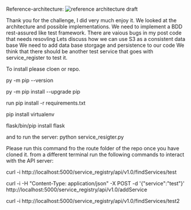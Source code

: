 
Reference-architecture: 
![reference architecture draft][logo]

[logo]: http://butlerthing.io/StudioH67/AWS_Architecture_ServiceRegistry.png "service registry architecture"

Thank you for the challenge, I did very much enjoy it.
We looked at the architecture and possible implementations.
We need to implement a BDD rest-assured like test framework.
There are vaious bugs in my post code that needs resovling
Lets discuss how we can use S3 as a consistent data base
We need to add data base storgage and persistence to our code
We think that there should be another test service that goes with service_register to test it.

To install please cloen or repo.

py -m pip --version

py -m pip install --upgrade pip

run pip install -r requirements.txt

pip install virtualenv

flask/bin/pip install flask

and to run the server:
python service_resigter.py

Please run this command fro the route folder of the repo once you have cloned it.
 from a different terminal run the following commands to interact with the API server:
 
curl -i http://localhost:5000/service_registry/api/v1.0/findServices/test     

curl -i -H "Content-Type: application/json" -X POST -d '{"service":"test"}' http://localhost:5000/service_registry/api/v1.0/addService

curl -i http://localhost:5000/service_registry/api/v1.0/findServices/test2   
